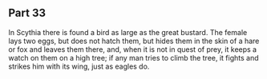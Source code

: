 ## Part 33

In Scythia there is found a bird as large as the great bustard.
The female lays two eggs, but does not hatch them, but hides them in the skin of a hare or fox and leaves them there, and, when it is not in quest of prey, it keeps a watch on them on a high tree; if any man tries to climb the tree, it fights and strikes him with its wing, just as eagles do.

